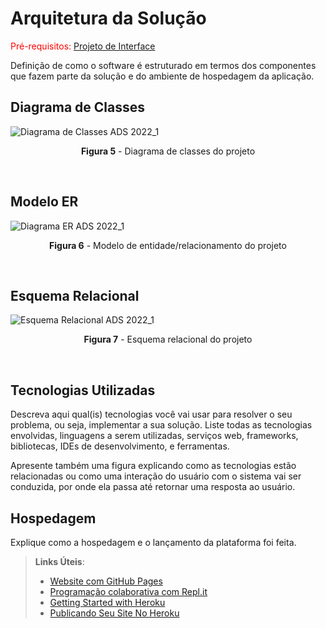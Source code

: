 # Arquitetura da Solução

<span style="color:red">Pré-requisitos: <a href="3-Projeto de Interface.md"> Projeto de Interface</a></span>

Definição de como o software é estruturado em termos dos componentes que fazem parte da solução e do ambiente de hospedagem da aplicação.

## Diagrama de Classes

![Diagrama de Classes ADS 2022_1](https://user-images.githubusercontent.com/74699119/161865589-53b327e9-0841-4502-8cf6-d43cf2b1a392.png)
<p align="center"><b>Figura 5</b> - Diagrama de classes do projeto</p>
<br>


## Modelo ER

![Diagrama ER ADS 2022_1](https://user-images.githubusercontent.com/74699119/161865602-d901fc8f-aa3a-49c2-8b91-97926dacc204.png)
<p align="center"><b>Figura 6</b> - Modelo de entidade/relacionamento do projeto</p>
<br>

## Esquema Relacional

![Esquema Relacional ADS 2022_1](https://user-images.githubusercontent.com/74699119/161871528-dd3a133a-2ded-4955-ada7-43c69ddfb13e.png)
<p align="center"><b>Figura 7</b> - Esquema relacional do projeto</p>
<br>

## Tecnologias Utilizadas

Descreva aqui qual(is) tecnologias você vai usar para resolver o seu problema, ou seja, implementar a sua solução. Liste todas as tecnologias envolvidas, linguagens a serem utilizadas, serviços web, frameworks, bibliotecas, IDEs de desenvolvimento, e ferramentas.

Apresente também uma figura explicando como as tecnologias estão relacionadas ou como uma interação do usuário com o sistema vai ser conduzida, por onde ela passa até retornar uma resposta ao usuário.

## Hospedagem

Explique como a hospedagem e o lançamento da plataforma foi feita.

> **Links Úteis**:
>
> - [Website com GitHub Pages](https://pages.github.com/)
> - [Programação colaborativa com Repl.it](https://repl.it/)
> - [Getting Started with Heroku](https://devcenter.heroku.com/start)
> - [Publicando Seu Site No Heroku](http://pythonclub.com.br/publicando-seu-hello-world-no-heroku.html)
